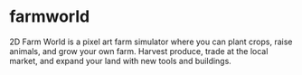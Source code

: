 # farmworld
2D Farm World is a pixel art farm simulator where you can plant crops, raise animals, and grow your own farm. Harvest produce, trade at the local market, and expand your land with new tools and buildings. 
